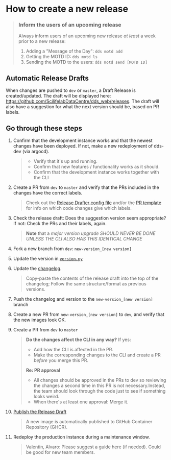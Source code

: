 # How to create a new release

> ### Inform the users of an upcoming release
>
> Always inform users of an upcoming new release _at least_ a week prior to a new release:
>
> 1. Adding a "Message of the Day": `dds motd add`
> 2. Getting the MOTD ID: `dds motd ls`
> 3. Sending the MOTD to the users: `dds motd send [MOTD ID]`

## Automatic Release Drafts

When changes are pushed to `dev` or `master`, a Draft Release is created/updated. The draft will be displayed here: https://github.com/ScilifelabDataCentre/dds_web/releases. The draft will also have a suggestion for what the next version should be, based on PR labels.

## Go through these steps

1.  Confirm that the development instance works and that the newest changes have been deployed. If not, make a new redeployment of dds-dev (via argocd).

    > - Verify that it's up and running.
    > - Confirm that new features / functionality works as it should.
    > - Confirm that the development instance works together with the CLI

2.  Create a PR from `dev` to `master` and verify that the PRs included in the changes have the correct labels.

    > Check out the [Release Drafter config file](../../.github/release-drafter.yml) and/or the [PR template](../../.github/pull_request_template.md) for info on which code changes give which labels.

3.  Check the release draft: Does the suggestion version seem appropriate? If not: Check the PRs and their labels, again.

    > **Note** that a _major version upgrade SHOULD NEVER BE DONE UNLESS THE CLI ALSO HAS THIS IDENTICAL CHANGE_

4.  Fork a new branch from `dev`: `new-version_[new version]`
5.  Update the version in [`version.py`](../../dds_web/version.py)
6.  Update the [changelog](../../CHANGELOG.rst).

    > Copy-paste the contents of the release draft into the top of the changelog; Follow the same structure/format as previous versions.

7.  Push the changelog and version to the `new-version_[new version]` branch
8.  Create a new PR from `new-version_[new version]` to `dev`, and verify that the new images look OK.
9.  Create a PR from `dev` to `master`

    > **Do the changes affect the CLI in any way?**
    > If yes:
    >
    > - Add how the CLI is affected in the PR.
    > - Make the corresponding changes to the CLI and create a PR _before_ you merge this PR.
    >
    > **Re: PR approval**
    >
    > - All changes should be approved in the PRs to dev so reviewing the changes a second time in this PR is not necessary.Instead, the team should look through the code just to see if something looks weird.
    > - When there's at least one approval: Merge it.

10. [Publish the Release Draft](https://github.com/ScilifelabDataCentre/dds_web/releases)

    > A new image is automatically published to GitHub Container Repository (GHCR).

11. Redeploy the production instance during a maintenance window.

    > Valentin, Alvaro: Please suggest a guide here (if needed). Could be good for new team members.
